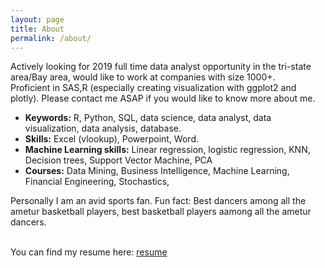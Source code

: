 ```yaml
---
layout: page
title: About
permalink: /about/
---
```


<div class="thin-text">
Actively looking for 2019 full time data analyst opportunity in the tri-state area/Bay area, would like to work at companies with size 1000+.
<br>
Proficient in SAS,R (especially creating visualization with ggplot2 and plotly).
Please contact me ASAP if you would like to know more about me.
</div>

<div class="thin-text">
<ul>
<li><strong>Keywords:</strong> R, Python, SQL, data science, data analyst, data visualization, data analysis, database.</li>
<li><strong>Skills:</strong> Excel (vlookup), Powerpoint, Word.</li>
<li><strong>Machine Learning skills:</strong> Linear regression, logistic regression, KNN, Decision trees, Support Vector Machine, PCA</li>
<li><strong>Courses:</strong> Data Mining, Business Intelligence, Machine Learning, Financial Engineering, Stochastics,</li>
</ul>
</div>

<div class="thin-text">
Personally I am an avid sports fan. Fun fact: Best dancers among all the ametur basketball players, best basketball players aamong all the ametur dancers.
</div>
<br>

You can find my resume here:
[resume](https://www.dropbox.com/s/omi3gc9l3v9qsne/resume-Alex%20Xu.pdf?dl=0)




